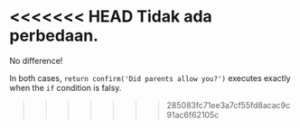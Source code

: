 <<<<<<< HEAD
Tidak ada perbedaan.
=======
No difference!

In both cases, `return confirm('Did parents allow you?')` executes exactly when the `if` condition is falsy.
>>>>>>> 285083fc71ee3a7cf55fd8acac9c91ac6f62105c
